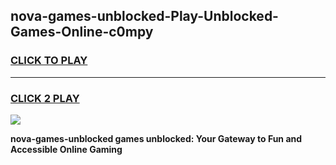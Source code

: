 
## nova-games-unblocked-Play-Unblocked-Games-Online-c0mpy
<h3>
<a href="https://premium76.site?title=nova-games-unblocked&ref=24A">CLICK TO PLAY</a></h3>
<hr>

<h3>
<a href="https://premium76.site?title=nova-games-unblocked&ref=24A">CLICK 2 PLAY</a>
  
</h3>

<a href="https://premium76.site?title=nova-games-unblocked&ref=24A"><img src="https://clearcache.store/games.png"></a>


**nova-games-unblocked games unblocked: Your Gateway to Fun and Accessible Online Gaming**
